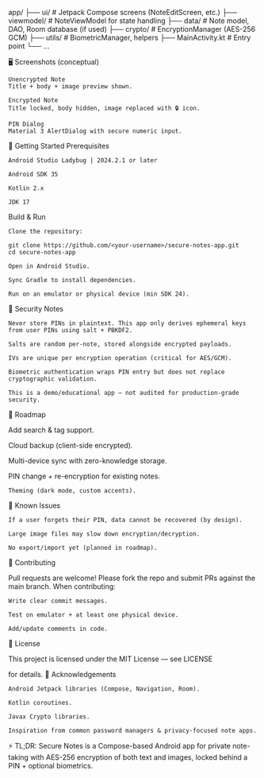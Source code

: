 app/
 ├── ui/               # Jetpack Compose screens (NoteEditScreen, etc.)
 ├── viewmodel/        # NoteViewModel for state handling
 ├── data/             # Note model, DAO, Room database (if used)
 ├── crypto/           # EncryptionManager (AES-256 GCM)
 ├── utils/            # BiometricManager, helpers
 ├── MainActivity.kt   # Entry point
 └── ...

🖥️ Screenshots (conceptual)

    Unencrypted Note
    Title + body + image preview shown.

    Encrypted Note
    Title locked, body hidden, image replaced with 🔒 icon.

    PIN Dialog
    Material 3 AlertDialog with secure numeric input.

🚀 Getting Started
Prerequisites

    Android Studio Ladybug | 2024.2.1 or later

    Android SDK 35

    Kotlin 2.x

    JDK 17

Build & Run

    Clone the repository:

    git clone https://github.com/<your-username>/secure-notes-app.git
    cd secure-notes-app

    Open in Android Studio.

    Sync Gradle to install dependencies.

    Run on an emulator or physical device (min SDK 24).

🔑 Security Notes

    Never store PINs in plaintext. This app only derives ephemeral keys from user PINs using salt + PBKDF2.

    Salts are random per-note, stored alongside encrypted payloads.

    IVs are unique per encryption operation (critical for AES/GCM).

    Biometric authentication wraps PIN entry but does not replace cryptographic validation.

    This is a demo/educational app — not audited for production-grade security.

📌 Roadmap

Add search & tag support.

Cloud backup (client-side encrypted).

Multi-device sync with zero-knowledge storage.

PIN change + re-encryption for existing notes.

    Theming (dark mode, custom accents).

🐞 Known Issues

    If a user forgets their PIN, data cannot be recovered (by design).

    Large image files may slow down encryption/decryption.

    No export/import yet (planned in roadmap).

🤝 Contributing

Pull requests are welcome!
Please fork the repo and submit PRs against the main branch.
When contributing:

    Write clear commit messages.

    Test on emulator + at least one physical device.

    Add/update comments in code.

📜 License

This project is licensed under the MIT License — see LICENSE

for details.
🙏 Acknowledgements

    Android Jetpack libraries (Compose, Navigation, Room).

    Kotlin coroutines.

    Javax Crypto libraries.

    Inspiration from common password managers & privacy-focused note apps.

⚡ TL;DR: Secure Notes is a Compose-based Android app for private note-taking with AES-256 encryption of both text and images, locked behind a PIN + optional biometrics.
